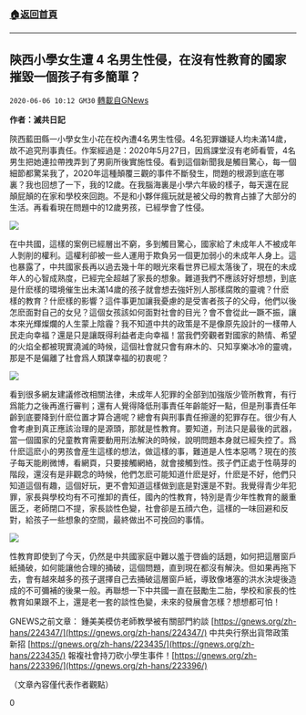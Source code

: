 ###  [:house:返回首頁](https://github.com/ourhimalayas/txt)
---

## 陝西小學女生遭 4 名男生性侵，在沒有性教育的國家摧毀一個孩子有多簡單？
`2020-06-06 10:12 GM30` [轉載自GNews](https://gnews.org/zh-hant/224656/)

**作者：滅共日記**

陝西藍田縣一小學女生小花在校內遭4名男生性侵。4名犯罪嫌疑人均未滿14歲，故不追究刑事責任。作案經過是：2020年5月27日，因爲課堂沒有老師看管，4名男生把她連拉帶拽弄到了男廁所後實施性侵。看到這個新聞我是觸目驚心，每一個細節都驚呆我了，2020年這種顛覆三觀的事件不斷發生，問題的根源到底在哪裏？我也回想了一下，我的12歲。在我腦海裏是小學六年級的樣子，每天還在屁顛屁顛的在家和學校來回跑。不是和小夥伴瘋玩就是被父母的教育占據了大部分的生活。再看看現在問題中的12歲男孩，已經學會了性侵。

![](https://s3.amazonaws.com/gnews-media-offload/wp-content/uploads/2020/06/06100440/1-42.png)

在中共國，這樣的案例已經層出不窮，多到觸目驚心，國家給了未成年人不被成年人剝削的權利。這權利卻被一些人運用于欺負另一個更加弱小的未成年人身上。這也暴露了，中共國家長再以過去幾十年的眼光來看世界已經太落後了，現在的未成年人的心智成熟度，已經完全超越了家長的想象。難道我們不應該好好想想，到底是什麽樣的環境催生出未滿14歲的孩子就會想去強奸別人那樣腐敗的靈魂？什麽樣的教育？什麽樣的影響？這件事更加讓我憂慮的是受害者孩子的父母，他們以後怎麽面對自己的女兒？這個女孩該如何面對社會的目光？會不會從此一蹶不振，讓本來光輝燦爛的人生蒙上陰霾？我不知道中共的政策是不是像原先設計的一樣帶人民走向幸福？還是只是讓既得利益者走向幸福！當我們旁觀者對國家的熱情、希望的火焰全都被現實澆滅的時候，這個社會就只會有麻木的、只知享樂冰冷的靈魂，那是不是偏離了社會爲人類謀幸福的初衷呢？

![](https://s3.amazonaws.com/gnews-media-offload/wp-content/uploads/2020/06/06100525/2-39.jpg)

看到很多網友建議修改相關法律，未成年人犯罪的全部到加強版少管所教育，有行爲能力之後再進行審判；還有人覺得降低刑事責任年齡能好一點，但是刑事責任年齡到底要降到什麽位置才算合適呢？總會有與刑事責任擦邊的犯罪存在。很少有人會考慮到真正應該治理的是源頭，那就是性教育。要知道，刑法只是最後的武器，當一個國家的兒童教育需要動用刑法解決的時候，說明問題本身就已經失控了。爲什麽這麽小的男孩會産生這樣的想法，做這樣的事，難道是人性本惡嗎？現在的孩子每天能刷微博，看網頁，只要接觸網絡，就會接觸到性。孩子們正處于性萌芽的階段，還沒有是非觀念的時候，他們怎麽可能知道什麽是好，什麽是不好，他們只知道這個有趣，這個好玩，更不會知道這樣做到底是對還是不對。我覺得青少年犯罪，家長與學校均有不可推卸的責任，國內的性教育，特別是青少年性教育的嚴重匮乏，老師閉口不提，家長談性色變，社會卻是五顔六色，這樣的一味回避和反對，給孩子一些想象的空間，最終做出不可挽回的事情。

![](https://s3.amazonaws.com/gnews-media-offload/wp-content/uploads/2020/06/06100600/3-19.jpg)

性教育即使到了今天，仍然是中共國家庭中難以羞于啓齒的話題，如何把這層窗戶紙捅破，如何能讓他合理的捅破，這個問題，直到現在都沒有解決。但如果再拖下去，會有越來越多的孩子選擇自己去捅破這層窗戶紙，導致像堵塞的洪水決堤後造成的不可彌補的後果一般。再聯想一下中共國一直在鼓勵生二胎，學校和家長的性教育如果跟不上，還是老一套的談性色變，未來的發展會怎樣？想想都可怕！

GNEWS之前文章：
鍾美美模仿老師教學被有關部門約談 [https://gnews.org/zh-hans/224347/](https://gnews.org/zh-hans/224347/)
中共央行祭出貨幣政策新招 [https://gnews.org/zh-hans/223435/](https://gnews.org/zh-hans/223435/)
報複社會持刀砍小學生事件！[https://gnews.org/zh-hans/223396/](https://gnews.org/zh-hans/223396/)

（文章內容僅代表作者觀點）

0
